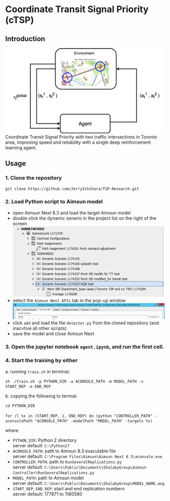 # Coordinate Transit Signal Priority (cTSP)
## Introduction
<img src="/demo/tsp_flow.png" width="700"/> <br />
Coordinate Transit Signal Priority with two traffic intersections in Toronto area, improving speed and reliability with a single deep reinforcement learning agent.
## Usage
### 1. Clone the repository
```
git clone https://github.com/JerryIshihara/TSP-Research.git
```
### 2. Load Python script to Aimsun model
  - open Aimsun Next 8.3 and load the target Aimsun model
  - double click the dynamic senerio in the project list on the right of the screen
  <img src="/demo/dynamic_senario.png" width="500"/> <br />
  - select the `Aimsun Next APIs` tab in the pop-up window
    <img src="/demo/navBar.png" width="700"/> <br />
  - click `add` and load the file `detector.py` from the cloned repository (and inacvtive all other scripts)
  - save the model and close Aimsun Next
### 3. Open the jupyter notebook ```agent.ipynb```, and run the first cell.
### 4. Start the training by **either**
a. running `train.sh` in terminal:

```
sh ./train.sh -p PYTHON_DIR -a ACONSOLE_PATH -m MODEL_PATH -s START_REP -e END_REP
```
b. copying the following to termial:
```
cd PYTHON_DIR

for /l %x in (START_REP, 1, END_REP) do (python "CONTROLLER_PATH" -aconsolePath "ACONSOLE_PATH" -modelPath "MODEL_PATH" -targets %x)
```
where 
- `PYTHON_DIR`: Python 2 directory <br />
server default: `C:\Python27`
- `ACONSOLE_PATH`: path to Aimsun 8.3 exacutable file <br />
server default: `C:\Program Files\Aimsun\Aimsun Next 8.3\aconsole.exe`
- `CONTROLLER_PATH`: path to `RunSeveralReplications.py` <br />
server default: `C:\Users\Public\Documents\ShalabyGroup\Aimsun Controller\RunSeveralReplications.py`
- `MODEL_PATH`: path to Aimsun model <br />
server default: `C:\Users\Public\Documents\ShalabyGroup\MODEL_NAME.ang`
- `START_REP`, `END_REP`: start and end replication numbers <br />
server default: 177671 to 1180580
